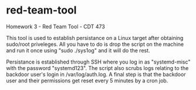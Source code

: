 # red-team-tool
Homework 3 - Red Team Tool - CDT 473

This tool is used to establish persistance on a Linux target after obtaining sudo/root priveleges.
All you have to do is drop the script on the machine and run it once using "sudo ./sys1og" and it will do the rest.

Persistance is established through SSH where you log in as "systemd-misc" with the password "systemd123".
The script also scrubs logs relating to the backdoor user's login in /var/log/auth.log.
A final step is that the backdoor user and their permissions get reset every 5 minutes by a cron job. 
